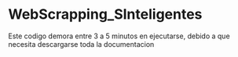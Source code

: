 # WebScrapping_SInteligentes
Este codigo demora entre 3 a 5 minutos en ejecutarse, debido a que necesita descargarse toda la documentacion
